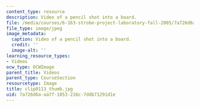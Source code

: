 ```yaml
---
content_type: resource
description: Video of a pencil shot into a board.
file: /media/courses/6-163-strobe-project-laboratory-fall-2005/7a726d6aaa7f1853216c7ddb71291d1e_clip0113_thumb.jpg
file_type: image/jpeg
image_metadata:
  caption: Video of a pencil shot into a board.
  credit: ''
  image-alt: ''
learning_resource_types:
- Videos
ocw_type: OCWImage
parent_title: Videos
parent_type: CourseSection
resourcetype: Image
title: clip0113_thumb.jpg
uid: 7a726d6a-aa7f-1853-216c-7ddb71291d1e
---
```

